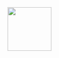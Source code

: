 <div id="header" align="center">
  <img src="https://media.giphy.com/media/v1.Y2lkPTc5MGI3NjExd2x1cGJyc2hweXk0czFsaHZndjQyNzcybW9nOHA2M3JrOHpncGczMSZlcD12MV9pbnRlcm5hbF9naWZfYnlfaWQmY3Q9Zw/LaVp0AyqR5bGsC5Cbm/giphy.gif" width="100"/>
</div>
